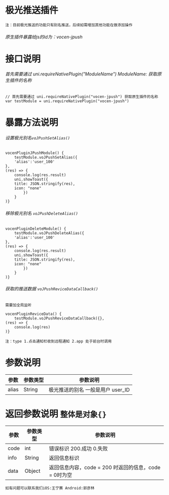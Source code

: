 # 极光推送插件
`注：目前极光推送的功能只有别名推送，后续如需增加其他功能在做添加操作`
###### 原生插件暴露给js的id为：vocen-jpush
# 接口说明
###### 首先需要通过 uni.requireNativePlugin("ModuleName") ModuleName: 获取原生插件的名称
```
// 首先需要通过 uni.requireNativePlugin("vocen-jpush") 获取原生插件的名称
var testModule = uni.requireNativePlugin("vocen-jpush")
```
# 暴露方法说明
###### 设置极光别名`voJPushSetAlias()`
```
vocenPluginJPushModule() {
    testModule.voJPushSetAlias({
    'alias':'user_100'
},
(res) => {
    console.log(res.result)
    uni.showToast({
	title: JSON.stringify(res),
	icon: "none"
        })
    }
)}
```
###### 移除极光别名 `voJPushDeleteAlias()`
```
vocenPluginDeleteModule() {
    testModule.voJPushDeleteAlias({
    'alias':'user_100'
},
(res) => {
    console.log(res.result)
    uni.showToast({
	title: JSON.stringify(res),
	icon: "none"
        })
    }
)}
```
###### 获取的推送数据 `voJPushReviceDataCallback()`
```需要加全局监听```
```
vocenPluginReviceData() {
    testModule.voJPushReviceDataCallback({},
(res) => {
    console.log(res)
)}
```
```注：type 1.点击通知栏收到远程通知 2.app 处于前台时调用```
# 参数说明
|  参数   | 参数类型  | 参数说明 |
|  ----  | ----  | ----  |
| alias  | String | 极光推送的别名 一般是用户 user_ID|

# 返回参数说明 `整体是对象{}`
|  参数   | 参数类型  | 参数说明|
|  ----   | ----      | ---- |
| code    | int       | 错误标识 200.成功  0.失败 |
| info  | String    | 返回信息标识 |
| data  | Object    | 返回信息内容，code = 200 时返回的信息，code = 0时为空 |

```如有问题可以联系我们iOS:王宁赛 Android:郭彦林```
